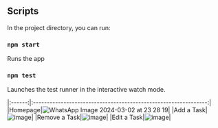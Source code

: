 ## Scripts

In the project directory, you can run:

### `npm start`

Runs the app

### `npm test`

Launches the test runner in the interactive watch mode.

|:------:|:---------------------------------------------------------------:|
|Homepage|![WhatsApp Image 2024-03-02 at 23 28 19](https://github.com/siyagampawar/To-Do-App/assets/115725393/95e0cb7c-3fc1-4859-82e3-28676cff1a1e)|
|Add a Task|![image](https://github.com/siyagampawar/To-Do-App/assets/115725393/40ea4fa5-5f8e-4a17-8c03-fe8a0c8f01bf)|
|Remove a Task|![image](https://github.com/siyagampawar/To-Do-App/assets/115725393/b2ef21f1-d7df-46f9-a3df-ab48573c004d)|
|Edit a Task|![image](https://github.com/siyagampawar/To-Do-App/assets/115725393/a30ada7b-51c1-4948-a865-c5c1192299fd)|



